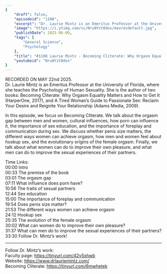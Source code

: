 ```yaml
---
{
	"draft": false,
	"episodeid": "1108",
	"excerpt": "Dr. Laurie Mintz is an Emeritus Professor at the University of Florida, where she teaches the Psychology of Human Sexuality. She is the author of two books: Becoming Cliterate: Why Orgasm Equality Matters and How to Get It (HarperOne, 2017), and A Tired Woman’s Guide to Passionate Sex: Reclaim Your Desire and Reignite Your Relationship (Adams Media, 2009).",
	"image": "https://i.ytimg.com/vi/Nru0Yzt0dos/maxresdefault.jpg",
	"publishDate": 2025-06-09,
	"tags": [
		"General Science",
		"Psychology"
	],
	"title": "#1108 Laurie Mintz - Becoming Cliterate: Why Orgasm Equality Matters and How to Get It",
	"youtubeid": "Nru0Yzt0dos"
}
---
```

RECORDED ON MAY 22nd 2025.  
Dr. Laurie Mintz is an Emeritus Professor at the University of Florida, where she teaches the Psychology of Human Sexuality. She is the author of two books: Becoming Cliterate: Why Orgasm Equality Matters and How to Get It (HarperOne, 2017), and A Tired Woman’s Guide to Passionate Sex: Reclaim Your Desire and Reignite Your Relationship (Adams Media, 2009).

In this episode, we focus on Becoming Cliterate. We talk about the orgasm gap between men and women, cultural influences, how porn can influence it, the importance of sex education, and the importance of foreplay and communication during sex. We discuss whether penis size matters, the different ways women can achieve orgasm, how men and women feel about hookup sex, and the evolutionary origins of the female orgasm. Finally, we talk about what women can do to improve their own pleasure, and what men can do to improve the sexual experiences of their partners.

Time Links:  
<time>00:00</time> Intro  
<time>00:33</time> The premise of the book  
<time>03:01</time> The orgasm gap  
<time>07:11</time> What influence does porn have?  
<time>10:56</time> The traits of sexual partners  
<time>12:44</time> Sex education  
<time>15:00</time> The importance of foreplay and communication  
<time>19:54</time> Does penis size matter?  
<time>21:53</time> The different ways women can achieve orgasm  
<time>24:12</time> Hookup sex  
<time>25:35</time> The evolution of the female orgasm  
<time>30:02</time> What can women do to improve their own pleasure?  
<time>31:37</time> What can men do to improve the sexual experiences of their partners?  
<time>33:30</time> Follow Dr. Mintz’s work!

---

Follow Dr. Mintz’s work:  
Faculty page: https://tinyurl.com/42y5xhwb  
Website: https://www.drlauriemintz.com/  
Becoming Cliterate: https://tinyurl.com/6mwhetek
